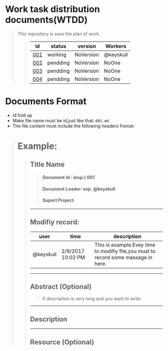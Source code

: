 # Work task distribution documents(WTDD)

> This repository is save the plan of work.
>> id | status | version | Workers
>> -- | ------ | ------- | -------
>> [001](001.md) | working  | NoVersion | @keyskull 
>> [002](002.md) | pendding | NoVersion | NoOne
>> [003](003.md) | pendding | NoVersion | NoOne
>> [004](004.md) | pendding | NoVersion | NoOne
 
 
 # Documents Format
* Id fold up
* Make file name must be id,just like that: *`001.md`*
* The file content must include the following headers fromat:
 > # Example:
 >> ## Title Name
 >>> #### Document Id : (exp:) 001
 >>> #### Document Leader: exp. @keyskull
 >>> #### Suport Project:
 >>>
 >> -----------------------
 >> ## Modifiy record:
 >> user|time|description
 >> ----|----|----
 >> @keyskull |2/9/2017 10:02 PM| This is example.Evey time to modifiy file,you must to record some massage in here.
 >> -----------------
 >> ## Abstract (Optional)
 >>> if description is very long and you want to write.
 >> -----------------
 >> ## Description
 >> ----------------
 >> ## Resource (Optional)
